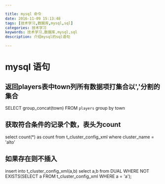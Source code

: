 ```yaml
---

title: mysql 命令
date: 2016-11-09 15:13:48
tags: [技术学习,数据库,mysql,sql]
categories: 技术学习
keywords: 技术学习,数据库,mysql,sql
description: 介绍mysql的sql语句

---
```


# mysql 语句

## 返回players表中town列所有数据项打集合以','分割的集合
SELECT group_concat(town) FROM `players` group by town

## 获取符合条件的记录个数，表头为count
select count(*) as count from t_cluster_config_xml where cluster_name = 'alto'

## 如果存在则不插入
insert into t_cluster_config_xml(a,b)
select a,b from DUAL WHERE NOT EXISTS(SELECT a FROM t_cluster_config_xml WHERE a = 'a');